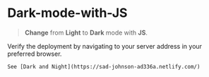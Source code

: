 # Dark-mode-with-JS
> **Change** from **Light** to **Dark** mode with **JS**.

Verify the deployment by navigating to your server address in your preferred browser.

```dark
See [Dark and Night](https://sad-johnson-ad336a.netlify.com/)
```